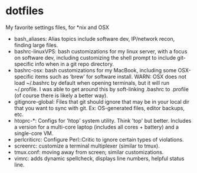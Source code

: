 # dotfiles
My favorite settings files, for *nix and OSX


* bash_aliases: Alias topics include software dev, IP/network recon, finding
    large files.
* bashrc-linuxVPS: bash customizations for my linux server, with a focus on 
    software dev, including customizing the shell prompt to include 
    git-specific info when in a git repo directory.
* bashrc-osx: bash customizations for my MacBook, including some OSX-specific 
    items such as ‘brew’ for software install. 
    WARN: OSX does not load ~/.bashrc by default when opening terminals, but it
    will run ~/.profile.  I was able to get around this by soft-linking 
    .bashrc to .profile (of course there is likely a better way).
* gitignore-global: Files that git should ignore that may be in your local dir
    that you want to sync with git. Ex: OS-generated files, editor backups, etc.
* htoprc-*: Configs for 'htop' system utility. Think 'top' but better.
    Includes a version for a multi-core laptop (includes all cores + battery)
    and a single-core VM.
* perlcriticrc: Configure Perl::Critic to ignore certain types of violations.
* screenrc: customize a terminal multiplexer (similar to tmux).
* tmux.conf: moving away from screen; similar customizations.
* vimrc: adds dynamic spellcheck, displays line numbers, helpful status line.
